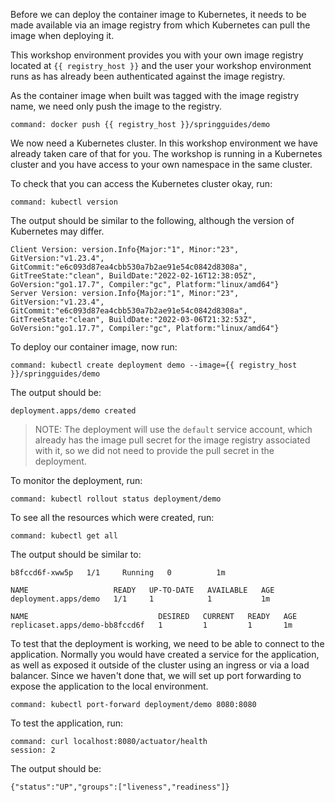 Before we can deploy the container image to Kubernetes, it needs to be made available via an image registry from which Kubernetes can pull the image when deploying it.

This workshop environment provides you with your own image registry located at `{{ registry_host }}` and the user your workshop environment runs as has already been authenticated against the image registry.

As the container image when built was tagged with the image registry name, we need only push the image to the registry.

```terminal:execute
command: docker push {{ registry_host }}/springguides/demo
```

We now need a Kubernetes cluster. In this workshop environment we have already taken care of that for you. The workshop is running in a Kubernetes cluster and you have access to your own namespace in the same cluster.

To check that you can access the Kubernetes cluster okay, run:

```terminal:execute
command: kubectl version
```

The output should be similar to the following, although the version of Kubernetes may differ.

```
Client Version: version.Info{Major:"1", Minor:"23", GitVersion:"v1.23.4", GitCommit:"e6c093d87ea4cbb530a7b2ae91e54c0842d8308a", GitTreeState:"clean", BuildDate:"2022-02-16T12:38:05Z", GoVersion:"go1.17.7", Compiler:"gc", Platform:"linux/amd64"}
Server Version: version.Info{Major:"1", Minor:"23", GitVersion:"v1.23.4", GitCommit:"e6c093d87ea4cbb530a7b2ae91e54c0842d8308a", GitTreeState:"clean", BuildDate:"2022-03-06T21:32:53Z", GoVersion:"go1.17.7", Compiler:"gc", Platform:"linux/amd64"}
```

To deploy our container image, now run:

```terminal:execute
command: kubectl create deployment demo --image={{ registry_host }}/springguides/demo
```

The output should be:

```
deployment.apps/demo created
```

> NOTE: The deployment will use the `default` service account, which already has the image pull secret for the image registry associated with it, so we did not need to provide the pull secret in the deployment.

To monitor the deployment, run:

```terminal:execute
command: kubectl rollout status deployment/demo
```

To see all the resources which were created, run:

```terminal:execute
command: kubectl get all
```

The output should be similar to:

```
b8fccd6f-xww5p   1/1     Running   0          1m

NAME                   READY   UP-TO-DATE   AVAILABLE   AGE
deployment.apps/demo   1/1     1            1           1m

NAME                             DESIRED   CURRENT   READY   AGE
replicaset.apps/demo-bb8fccd6f   1         1         1       1m
```

To test that the deployment is working, we need to be able to connect to the application. Normally you would have created a service for the application, as well as exposed it outside of the cluster using an ingress or via a load balancer. Since we haven't done that, we will set up port forwarding to expose the application to the local environment.

```terminal:execute
command: kubectl port-forward deployment/demo 8080:8080
```

To test the application, run:

```terminal:execute
command: curl localhost:8080/actuator/health
session: 2
```

The output should be:

```
{"status":"UP","groups":["liveness","readiness"]}
```
